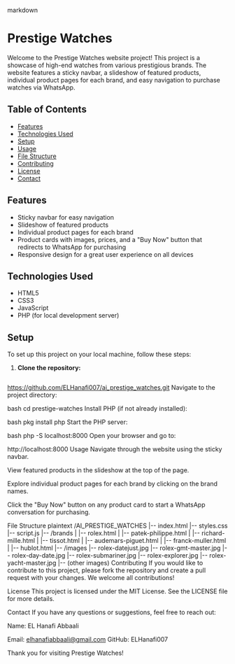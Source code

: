 
markdown
# Prestige Watches

Welcome to the Prestige Watches website project! This project is a showcase of high-end watches from various prestigious brands. The website features a sticky navbar, a slideshow of featured products, individual product pages for each brand, and easy navigation to purchase watches via WhatsApp.

## Table of Contents

- [Features](#features)
- [Technologies Used](#technologies-used)
- [Setup](#setup)
- [Usage](#usage)
- [File Structure](#file-structure)
- [Contributing](#contributing)
- [License](#license)
- [Contact](#contact)

## Features

- Sticky navbar for easy navigation
- Slideshow of featured products
- Individual product pages for each brand
- Product cards with images, prices, and a "Buy Now" button that redirects to WhatsApp for purchasing
- Responsive design for a great user experience on all devices

## Technologies Used

- HTML5
- CSS3
- JavaScript
- PHP (for local development server)

## Setup

To set up this project on your local machine, follow these steps:

1. **Clone the repository:**
   ```bash
https://github.com/ELHanafi007/ai_prestige_watches.git
Navigate to the project directory:

bash
cd prestige-watches
Install PHP (if not already installed):

bash
pkg install php
Start the PHP server:

bash
php -S localhost:8000
Open your browser and go to:

http://localhost:8000
Usage
Navigate through the website using the sticky navbar.

View featured products in the slideshow at the top of the page.

Explore individual product pages for each brand by clicking on the brand names.

Click the "Buy Now" button on any product card to start a WhatsApp conversation for purchasing.

File Structure
plaintext
/AI_PRESTIGE_WATCHES
|-- index.html
|-- styles.css
|-- script.js
|-- /brands
|   |-- rolex.html
|   |-- patek-philippe.html
|   |-- richard-mille.html
|   |-- tissot.html
|   |-- audemars-piguet.html
|   |-- franck-muller.html
|   |-- hublot.html
|-- /images
    |-- rolex-datejust.jpg
    |-- rolex-gmt-master.jpg
    |-- rolex-day-date.jpg
    |-- rolex-submariner.jpg
    |-- rolex-explorer.jpg
    |-- rolex-yacht-master.jpg
    |-- (other images)
Contributing
If you would like to contribute to this project, please fork the repository and create a pull request with your changes. We welcome all contributions!

License
This project is licensed under the MIT License. See the LICENSE file for more details.

Contact
If you have any questions or suggestions, feel free to reach out:

Name: EL Hanafi Abbaali

Email: elhanafiabbaali@gmail.com
GitHub: ELHanafi007

Thank you for visiting Prestige Watches!
